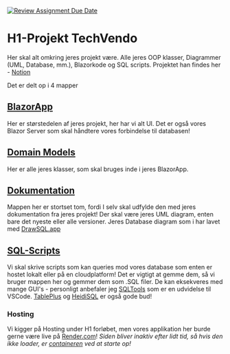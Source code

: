 [![Review Assignment Due Date](https://classroom.github.com/assets/deadline-readme-button-24ddc0f5d75046c5622901739e7c5dd533143b0c8e959d652212380cedb1ea36.svg)](https://classroom.github.com/a/GeUOgVxP)
# H1-Projekt TechVendo
Her skal alt omkring jeres projekt være. Alle jeres OOP klasser, Diagrammer (UML, Database, mm.), Blazorkode og SQL scripts. 
Projektet han findes her - [Notion](https://www.notion.so/mercantec/Projekt-H1-Webshop-3eafa5e658f44a21a7edea55d419c3e8)

Det er delt op i 4 mapper 

## [BlazorApp](https://github.com/MAGS-Template/H1-Projekt/tree/master/BlazorApp)
Her er størstedelen af jeres projekt, her har vi alt UI. Det er også vores Blazor Server som skal håndtere vores forbindelse til databasen!

## [Domain Models](https://github.com/MAGS-Template/H1-Projekt/tree/master/Domain%20Models)
Her er alle jeres klasser, som skal bruges inde i jeres BlazorApp. 

## [Dokumentation](https://github.com/MAGS-Template/H1-Projekt/tree/master/Dokumentation)
Mappen her er stortset tom, fordi I selv skal udfylde den med jeres dokumentation fra jeres projekt! Der skal være jeres UML diagram, enten bare det nyeste eller alle versioner. 
Jeres Database diagram som i har lavet med [DrawSQL.app](drawsql.app)

## [SQL-Scripts](https://github.com/MAGS-Template/H1-Projekt/tree/master/SQL-Scripts)
Vi skal skrive scripts som kan queries mod vores database som enten er hostet lokalt eller på en cloudplatform! Det er vigtigt at gemme dem, så vi bruger mappen her og gemmer dem som .SQL filer. De kan eksekveres med mange GUI's - personligt anbefaler jeg [SQLTools](https://www.notion.so/mercantec/VSCode-Extensions-f4e03a6568ee483f85d9fc018ba6baa7?pvs=4#e439f568d1fe4749afa04ee204f37ac9) som er en udvidelse til VSCode. [TablePlus](https://tableplus.com/) og [HeidiSQL](https://www.heidisql.com/) er også gode bud!

### Hosting
Vi kigger på Hosting under H1 forløbet, men vores applikation her burde gerne være live på [Render.com](https://h1-template.onrender.com/)! *Siden bliver inaktiv efter lidt tid, så hvis den ikke loader, er [containeren](https://www.notion.so/mercantec/Containers-a9c3613888d342cca0221c7e0f68a767) ved at starte op!*
